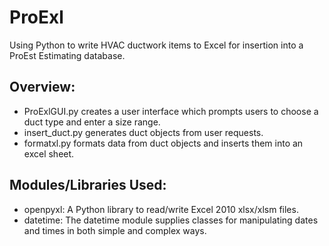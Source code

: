 # ProExl
Using Python to write HVAC ductwork items to Excel for insertion into a ProEst Estimating database.

## Overview:
- ProExlGUI.py creates a user interface which prompts users to choose a duct type and enter a size range.
- insert\_duct.py generates duct objects from user requests.
- formatxl.py formats data from duct objects and inserts them into an excel sheet.

## Modules/Libraries Used:
- openpyxl: A Python library to read/write Excel 2010 xlsx/xlsm files.
- datetime: The datetime module supplies classes for manipulating dates and times in both simple and complex ways.
